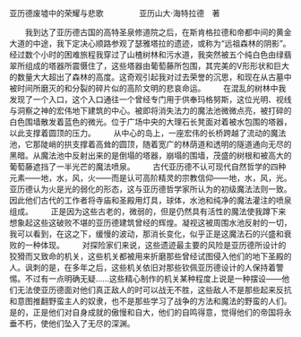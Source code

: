 亚历德废墟中的荣耀与悲歌
　　
　　亚历山大·海特拉德　著

　　我到达了亚历德古国的高特圣泉修道院之后，在斯肯格拉德和帝都中间的黄金大道的中途，我下定决心顺路参观了瑟雅塔拉的遗迹，或称为“远祖森林的阴影”。经过数个小时的困难旅程我穿过了山楂树林和污水道，我突然被五个纯白色由绿翡翠所组成的塔器所震慑住了，这些塔器由葡萄藤所包围，其完美的V形形状和巨大的数量大大超出了森林的高度。这奇观引起我对过去荣誉的沉思，和现在从古墓中被时间所磨灭的和分裂的碎片似的高阶文明的悲哀命运。
　　在混乱的树林中我发现了一个入口，这个入口通往一个曾经专门用于供奉玛格努斯，这位光明、视线与洞察之神的宏伟地下建筑的中心。被即将消失法力的魔法池微微点亮，被打碎的白色围墙散发着蓝色的微光。位于广场中央的大理石长凳面对着被水包围的塔器，以此支撑着圆顶的压力。
　　从中心的岛上，一座宏伟的长桥跨越了流动的魔法池，它那陡峭的拱支撑着高耸的圆顶，随着宽广的林荫道和透明的隧道通向无尽的黑暗。从魔法池中反射出来的是倒塌的塔器，崩塌的围墙，茂盛的树根和被高大的葡萄藤遮挡了一半光芒的魔法喷泉。
　　古代亚历德不认可现代自然哲学的四种元素——地，水，风，火——而是认可高阶精灵的宗教信仰——地，水，风，光。亚历德认为火是光的弱化的形态，这与亚历德哲学家所认为的初级魔法法则一致。因此他们古代的工作者将寺庙和圣殿用灯具，球体，水池和纯净的魔法灌注的喷泉组成。
　　正是因为这些古老的，微弱的，但是仍然具有活性的魔法使我蹲下来想象起这些这破败不堪的亚历德建筑曾经的辉煌。凝视这被周围水池反射的一切，我可以看到，在这之下，缓慢的波动，那消长变化，似乎正是这魔法石的兴盛和衰败的一种体现。
　　对探险家们来说，这些遗迹最主要的风险是亚历德所设计的狡猾而又致命的机关，这些机关都被用来折磨那些曾经试图侵入他们的地下圣殿的人。讽刺的是，在多年之后，这些机关依旧对那些钦佩亚历德设计的人保持着警惕。不过有一点明确无疑……这些精心制作的机关某种程度上说是一种摆设——他们无法使亚历德面对他们真正敌人的时可以战无不胜，这些敌人不是那些起来反抗和意图推翻野蛮主人的奴隶，也不是那些学习了战争的方法和魔法的野蛮的人们。是的，正是他们对自身成就的傲慢和自大，他们的自鸣得意，觉得他们的帝国将永垂不朽，使他们坠入了无尽的深渊。

